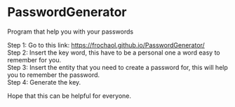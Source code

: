 # PasswordGenerator
Program that help you with your passwords

Step 1: Go to this link: https://frochaol.github.io/PasswordGenerator/  
Step 2: Insert the key word, this have to be a personal one a word easy to remember for you.  
Step 3: Insert the entity that you need to create a password for, this will help you to remember the password.  
Step 4: Generate the key.  

Hope that this can be helpful for everyone.  
